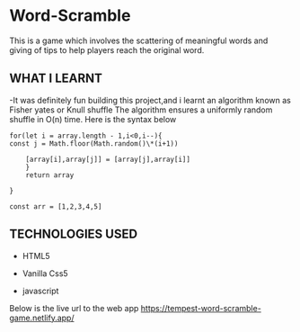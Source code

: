 # Word-Scramble

This is a game which involves the scattering of meaningful words and giving of tips to help players reach the original word.

## WHAT I LEARNT

-It was definitely fun building this project,and i learnt an algorithm known as Fisher yates or Knull shuffle
The algorithm ensures a uniformly random shuffle in O(n) time.
Here is the syntax below
````function fisherYatesShuffle(array){
for(let i = array.length - 1,i<0,i--){
const j = Math.floor(Math.random()\*(i+1))

    [array[i],array[j]] = [array[j],array[i]]
    }
    return array

}

const arr = [1,2,3,4,5]
````
## TECHNOLOGIES USED


- HTML5

- Vanilla Css5

- javascript

Below is the live url to the web app
https://tempest-word-scramble-game.netlify.app/

